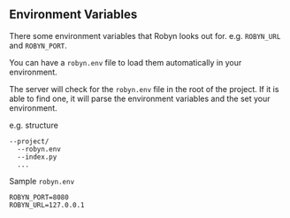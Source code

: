 ## Environment Variables

There some environment variables that Robyn looks out for. e.g. `ROBYN_URL` and `ROBYN_PORT`. 

You can have a `robyn.env` file to load them automatically in your environment. 

The server will check for the `robyn.env` file in the root of the project. If it is able to find one, it will parse the environment variables and the set your environment.

e.g. structure

```
--project/
  --robyn.env
  --index.py
  ...
```

Sample `robyn.env`

```
ROBYN_PORT=8080
ROBYN_URL=127.0.0.1
```
